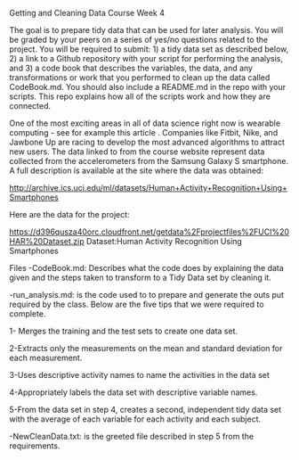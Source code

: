 Getting and Cleaning Data Course Week 4  

 The goal is to prepare tidy data that can be used for later analysis. You will be graded by your peers on a series of yes/no questions related to the project. You will be required to submit: 1) a tidy data set as described below, 2) a link to a Github repository with your script for performing the analysis, and 3) a code book that describes the variables, the data, and any transformations or work that you performed to clean up the data called CodeBook.md. You should also include a README.md in the repo with your scripts. This repo explains how all of the scripts work and how they are connected.

One of the most exciting areas in all of data science right now is wearable computing - see for example this article . Companies like Fitbit, Nike, and Jawbone Up are racing to develop the most advanced algorithms to attract new users. The data linked to from the course website represent data collected from the accelerometers from the Samsung Galaxy S smartphone. A full description is available at the site where the data was obtained:

http://archive.ics.uci.edu/ml/datasets/Human+Activity+Recognition+Using+Smartphones

Here are the data for the project:

https://d396qusza40orc.cloudfront.net/getdata%2Fprojectfiles%2FUCI%20HAR%20Dataset.zip
Dataset:Human Activity Recognition Using Smartphones

Files
-CodeBook.md: Describes what the code does by explaining the data given and the steps taken to transform to a Tidy Data set by cleaning it.


-run_analysis.md: is the code used to to prepare and generate the outs put required by the class. Below are the five tips that we were required to complete.

1- Merges the training and the test sets to create one data set.

2-Extracts only the measurements on the mean and standard deviation for each measurement.

3-Uses descriptive activity names to name the activities in the data set

4-Appropriately labels the data set with descriptive variable names.

5-From the data set in step 4, creates a second, independent tidy data set with the average of each variable for each activity and each subject.



-NewCleanData.txt: is the greeted file described in step 5 from the requirements. 
